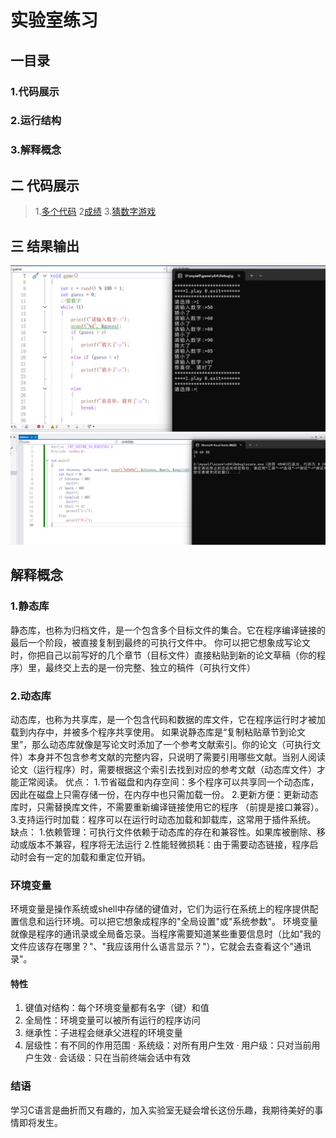 # 实验室练习 
## 一目录
### 1.代码展示
### 2.运行结构
### 3.解释概念

## 二 代码展示
> 1.[多个代码](bit_work/bit_work/test.c)
> 2[成绩](score/score/score.c)
> 3.[猜数字游戏](game/game/test.c)

## 三 结果输出
![猜数字游戏](<屏幕截图 2025-10-19 155333.png>)
![成绩](<屏幕截图 2025-10-19 155249.png>)

## 解释概念
### 1.静态库
静态库，也称为归档文件，是一个包含多个目标文件的集合。它在程序编译链接的最后一个阶段，被直接复制到最终的可执行文件中。
你可以把它想象成写论文时，你把自己以前写好的几个章节（目标文件）直接粘贴到新的论文草稿（你的程序）里，最终交上去的是一份完整、独立的稿件（可执行文件）
### 2.动态库
动态库，也称为共享库，是一个包含代码和数据的库文件，它在程序运行时才被加载到内存中，并被多个程序共享使用。
如果说静态库是“复制粘贴章节到论文里”，那么动态库就像是写论文时添加了一个参考文献索引。你的论文（可执行文件）本身并不包含参考文献的完整内容，只说明了需要引用哪些文献。当别人阅读论文（运行程序）时，需要根据这个索引去找到对应的参考文献（动态库文件）才能正常阅读。
优点：
1.节省磁盘和内存空间：多个程序可以共享同一个动态库，因此在磁盘上只需存储一份，在内存中也只需加载一份。
2.更新方便：更新动态库时，只需替换库文件，不需要重新编译链接使用它的程序 （前提是接口兼容）。
3.支持运行时加载：程序可以在运行时动态加载和卸载库，这常用于插件系统。
缺点：
1.依赖管理：可执行文件依赖于动态库的存在和兼容性。如果库被删除、移动或版本不兼容，程序将无法运行
2.性能轻微损耗：由于需要动态链接，程序启动时会有一定的加载和重定位开销。
### 环境变量
环境变量是操作系统或shell中存储的键值对，它们为运行在系统上的程序提供配置信息和运行环境。可以把它想象成程序的"全局设置"或"系统参数"。
环境变量就像是程序的通讯录或全局备忘录。当程序需要知道某些重要信息时（比如"我的文件应该存在哪里？"、"我应该用什么语言显示？"），它就会去查看这个"通讯录"。
#### 特性
1. 键值对结构：每个环境变量都有名字（键）和值
2. 全局性：环境变量可以被所有运行的程序访问
3. 继承性：子进程会继承父进程的环境变量
4. 层级性：有不同的作用范围
   · 系统级：对所有用户生效
   · 用户级：只对当前用户生效
   · 会话级：只在当前终端会话中有效

### 结语
学习C语言是曲折而又有趣的，加入实验室无疑会增长这份乐趣，我期待美好的事情即将发生。


